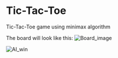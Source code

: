 # Tic-Tac-Toe
Tic-Tac-Toe game using minimax algorithm

The board will look like this:
![Board_image](https://github.com/user-attachments/assets/f8fabee2-f03a-444b-af55-a88b5e4c46f5)

![AI_win](https://github.com/user-attachments/assets/2d9c60b1-1010-46be-b61b-b9beb3d4904c)
